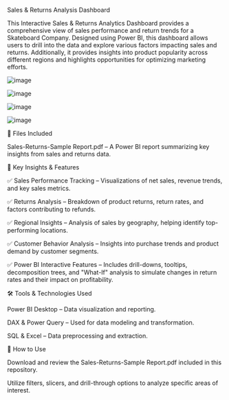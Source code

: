 Sales & Returns Analysis Dashboard

This Interactive Sales & Returns Analytics Dashboard provides a comprehensive view of sales performance and return trends for a Skateboard Company. Designed using Power BI, this dashboard allows users to drill into the data and explore various factors impacting sales and returns. Additionally, it provides insights into product popularity across different regions and highlights opportunities for optimizing marketing efforts.

![image](https://github.com/user-attachments/assets/1e2b9d48-3c9f-41f8-b893-a6717d162eee)

![image](https://github.com/user-attachments/assets/373ced52-2dac-45e0-879a-0160bbf9b045)

![image](https://github.com/user-attachments/assets/bc5e35db-256a-4b2b-8195-caea524f9d85)

![image](https://github.com/user-attachments/assets/437a1595-78d4-4713-9fc6-0e4bf99fdc5c)

📂 Files Included

Sales-Returns-Sample Report.pdf – A Power BI report summarizing key insights from sales and returns data.

🔹 Key Insights & Features

✅ Sales Performance Tracking – Visualizations of net sales, revenue trends, and key sales metrics.

✅ Returns Analysis – Breakdown of product returns, return rates, and factors contributing to refunds.

✅ Regional Insights – Analysis of sales by geography, helping identify top-performing locations.

✅ Customer Behavior Analysis – Insights into purchase trends and product demand by customer segments.

✅ Power BI Interactive Features – Includes drill-downs, tooltips, decomposition trees, and "What-If" analysis to simulate changes in return rates and their impact on profitability.

🛠️ Tools & Technologies Used

Power BI Desktop – Data visualization and reporting.

DAX & Power Query – Used for data modeling and transformation.

SQL & Excel – Data preprocessing and extraction.

🚀 How to Use

Download and review the Sales-Returns-Sample Report.pdf included in this repository.

Utilize filters, slicers, and drill-through options to analyze specific areas of interest.

